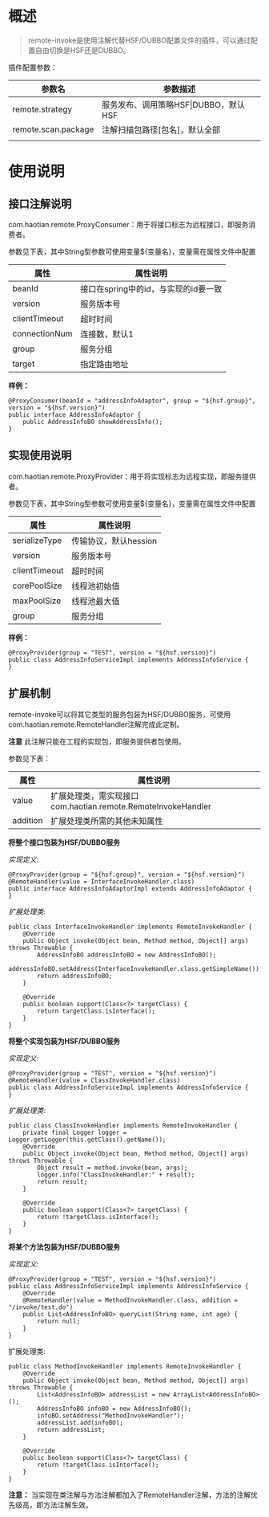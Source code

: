 # 概述

> remote-invoke是使用注解代替HSF/DUBBO配置文件的插件，可以通过配置自由切换是HSF还是DUBBO。

插件配置参数：

| 参数名              | 参数描述                              |
| ------------------- | ------------------------------------- |
| remote.strategy     | 服务发布、调用策略HSF\|DUBBO，默认HSF |
| remote.scan.package | 注解扫描包路径[包名]，默认全部        |
|                     |                                       |

# 使用说明

## 接口注解说明

com.haotian.remote.ProxyConsumer：用于将接口标志为远程接口，即服务消费者。

参数见下表，其中String型参数可使用变量${变量名}，变量需在属性文件中配置

| 属性          | 属性说明                             |
| ------------- | ------------------------------------ |
| beanId        | 接口在spring中的id，与实现的id要一致 |
| version       | 服务版本号                           |
| clientTimeout | 超时时间                             |
| connectionNum | 连接数，默认1                        |
| group         | 服务分组                             |
| target        | 指定路由地址                         |

**样例：**

```
@ProxyConsumer(beanId = "addressInfoAdaptor", group = "${hsf.group}", version = "${hsf.version}")
public interface AddressInfoAdaptor {
    public AddressInfoBO showAddressInfo();
}
```



## 实现使用说明

com.haotian.remote.ProxyProvider：用于将实现标志为远程实现，即服务提供者。

参数见下表，其中String型参数可使用变量${变量名}，变量需在属性文件中配置

| 属性          | 属性说明              |
| ------------- | --------------------- |
| serializeType | 传输协议，默认hession |
| version       | 服务版本号            |
| clientTimeout | 超时时间              |
| corePoolSize  | 线程池初始值          |
| maxPoolSize   | 线程池最大值          |
| group         | 服务分组              |

**样例：**

```
@ProxyProvider(group = "TEST", version = "${hsf.version}")
public class AddressInfoServiceImpl implements AddressInfoService {
}
```

## 扩展机制

remote-invoke可以将其它类型的服务包装为HSF/DUBBO服务，可使用com.haotian.remote.RemoteHandler注解完成此定制。

**注意** 此注解只能在工程的实现包，即服务提供者包使用。

参数见下表：

| 属性     | 属性说明                                                     |
| -------- | ------------------------------------------------------------ |
| value    | 扩展处理类，需实现接口com.haotian.remote.RemoteInvokeHandler |
| addition | 扩展处理类所需的其他未知属性                                 |

**将整个接口包装为HSF/DUBBO服务**

*实现定义:*

```
@ProxyProvider(group = "${hsf.group}", version = "${hsf.version}")
@RemoteHandler(value = InterfaceInvokeHandler.class)
public interface AddressInfoAdaptorImpl extends AddressInfoAdaptor {
}
```

*扩展处理类:*

```
public class InterfaceInvokeHandler implements RemoteInvokeHandler {
    @Override
    public Object invoke(Object bean, Method method, Object[] args) throws Throwable {
        AddressInfoBO addressInfoBO = new AddressInfoBO();
        addressInfoBO.setAddress(InterfaceInvokeHandler.class.getSimpleName());
        return addressInfoBO;
    }

    @Override
    public boolean support(Class<?> targetClass) {
        return targetClass.isInterface();
    }
}
```

**将整个实现包装为HSF/DUBBO服务** 

*实现定义:*

```
@ProxyProvider(group = "TEST", version = "${hsf.version}")
@RemoteHandler(value = ClassInvokeHandler.class)
public class AddressInfoServiceImpl implements AddressInfoService {
}
```

*扩展处理类:*

```
public class ClassInvokeHandler implements RemoteInvokeHandler {
    private final Logger logger = Logger.getLogger(this.getClass().getName());
    @Override
    public Object invoke(Object bean, Method method, Object[] args) throws Throwable {
        Object result = method.invoke(bean, args);
        logger.info("ClassInvokeHandler:" + result);
        return result;
    }

    @Override
    public boolean support(Class<?> targetClass) {
        return !targetClass.isInterface();
    }
}
```

**将某个方法包装为HSF/DUBBO服务** 

*实现定义:*

```
@ProxyProvider(group = "TEST", version = "${hsf.version}")
public class AddressInfoServiceImpl implements AddressInfoService {
	@Override
    @RemoteHandler(value = MethodInvokeHandler.class, addition = "/invoke/test.do")
    public List<AddressInfoBO> queryList(String name, int age) {
        return null;
    }
}
```

扩展处理类:

```
public class MethodInvokeHandler implements RemoteInvokeHandler {
    @Override
    public Object invoke(Object bean, Method method, Object[] args) throws Throwable {
        List<AddressInfoBO> addressList = new ArrayList<AddressInfoBO>();
        AddressInfoBO infoBO = new AddressInfoBO();
        infoBO.setAddress("MethodInvokeHandler");
        addressList.add(infoBO);
        return addressList;
    }

    @Override
    public boolean support(Class<?> targetClass) {
        return !targetClass.isInterface();
    }
}
```

**注意：** 当实现在类注解与方法注解都加入了RemoteHandler注解，方法的注解优先级高，即方法注解生效。